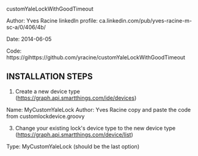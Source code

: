 
customYaleLockWithGoodTimeout 


Author: Yves Racine
linkedIn profile: ca.linkedin.com/pub/yves-racine-m-sc-a/0/406/4b/

Date: 2014-06-05

Code: https://gihttps://github.com/yracine/customYaleLockWithGoodTimeout

INSTALLATION STEPS
-------------------


1) Create a new device type (https://graph.api.smartthings.com/ide/devices)

  Name: MyCustomYaleLock
  Author: Yves Racine
  copy and paste the code from customlockdevice.groovy
  
3) Change your existing lock's device type to the new device type (https://graph.api.smartthings.com/device/list)

  Type: MyCustomYaleLock (should be the last option)
